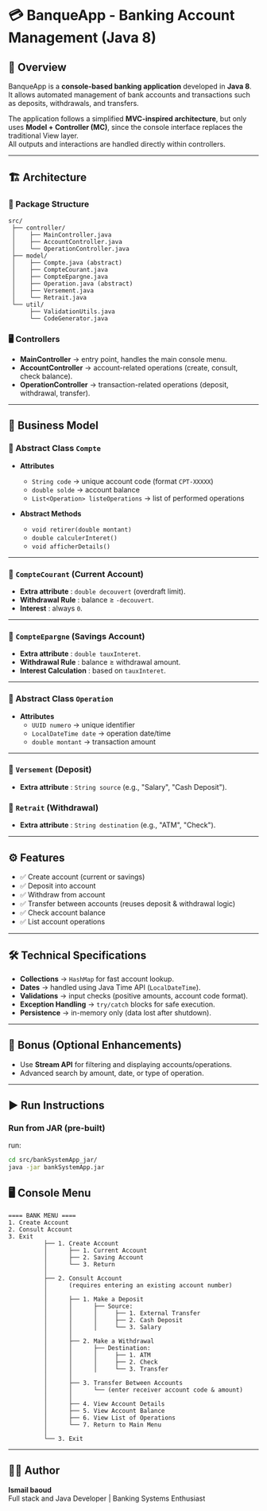 # 💳 BanqueApp - Banking Account Management (Java 8)

## 📖 Overview
BanqueApp is a **console-based banking application** developed in **Java 8**.  
It allows automated management of bank accounts and transactions such as deposits, withdrawals, and transfers.

The application follows a simplified **MVC-inspired architecture**, but only uses **Model + Controller (MC)**, since the console interface replaces the traditional View layer.  
All outputs and interactions are handled directly within controllers.

---

## 🏗️ Architecture

### 📂 Package Structure
```
src/
 ├── controller/
 │    ├── MainController.java
 │    ├── AccountController.java
 │    └── OperationController.java
 ├── model/
 │    ├── Compte.java (abstract)
 │    ├── CompteCourant.java
 │    ├── CompteEpargne.java
 │    ├── Operation.java (abstract)
 │    ├── Versement.java
 │    └── Retrait.java
 └── util/
      ├── ValidationUtils.java
      └── CodeGenerator.java
```

### 🖥️ Controllers
- **MainController** → entry point, handles the main console menu.
- **AccountController** → account-related operations (create, consult, check balance).
- **OperationController** → transaction-related operations (deposit, withdrawal, transfer).

---

## 📑 Business Model

### 🔹 Abstract Class `Compte`
- **Attributes**
    - `String code` → unique account code (format `CPT-XXXXX`)
    - `double solde` → account balance
    - `List<Operation> listeOperations` → list of performed operations

- **Abstract Methods**
    - `void retirer(double montant)`
    - `double calculerInteret()`
    - `void afficherDetails()`

---

### 🔹 `CompteCourant` (Current Account)
- **Extra attribute** : `double decouvert` (overdraft limit).
- **Withdrawal Rule** : balance ≥ `-decouvert`.
- **Interest** : always `0`.

---

### 🔹 `CompteEpargne` (Savings Account)
- **Extra attribute** : `double tauxInteret`.
- **Withdrawal Rule** : balance ≥ withdrawal amount.
- **Interest Calculation** : based on `tauxInteret`.

---

### 🔹 Abstract Class `Operation`
- **Attributes**
    - `UUID numero` → unique identifier
    - `LocalDateTime date` → operation date/time
    - `double montant` → transaction amount

---

### 🔹 `Versement` (Deposit)
- **Extra attribute** : `String source` (e.g., "Salary", "Cash Deposit").

### 🔹 `Retrait` (Withdrawal)
- **Extra attribute** : `String destination` (e.g., "ATM", "Check").

---

## ⚙️ Features
- ✅ Create account (current or savings)
- ✅ Deposit into account
- ✅ Withdraw from account
- ✅ Transfer between accounts (reuses deposit & withdrawal logic)
- ✅ Check account balance
- ✅ List account operations

---

## 🛠️ Technical Specifications
- **Collections** → `HashMap` for fast account lookup.
- **Dates** → handled using Java Time API (`LocalDateTime`).
- **Validations** → input checks (positive amounts, account code format).
- **Exception Handling** → `try/catch` blocks for safe execution.
- **Persistence** → in-memory only (data lost after shutdown).

---

## 🌟 Bonus (Optional Enhancements)
- Use **Stream API** for filtering and displaying accounts/operations.
- Advanced search by amount, date, or type of operation.

---

## ▶️ Run Instructions

### Run from JAR (pre-built)
 run:
```bash
cd src/bankSystemApp_jar/
java -jar bankSystemApp.jar
```

## 🖥️ Console Menu

```
==== BANK MENU ====
1. Create Account
2. Consult Account
3. Exit
          ├── 1. Create Account
          │      ├── 1. Current Account
          │      ├── 2. Saving Account
          │      └── 3. Return
          │
          ├── 2. Consult Account
          │      (requires entering an existing account number)
          │
          │      ├── 1. Make a Deposit
          │      │      ├── Source:
          │      │      │     ├── 1. External Transfer
          │      │      │     ├── 2. Cash Deposit
          │      │      │     └── 3. Salary
          │      │
          │      ├── 2. Make a Withdrawal
          │      │      ├── Destination:
          │      │      │     ├── 1. ATM
          │      │      │     ├── 2. Check
          │      │      │     └── 3. Transfer
          │      │
          │      ├── 3. Transfer Between Accounts
          │      │      └── (enter receiver account code & amount)
          │      │
          │      ├── 4. View Account Details
          │      ├── 5. View Account Balance
          │      ├── 6. View List of Operations
          │      └── 7. Return to Main Menu
          │
          └── 3. Exit
```

---

## 👨‍💻 Author
**Ismail baoud**  
Full stack and Java Developer | Banking Systems Enthusiast  